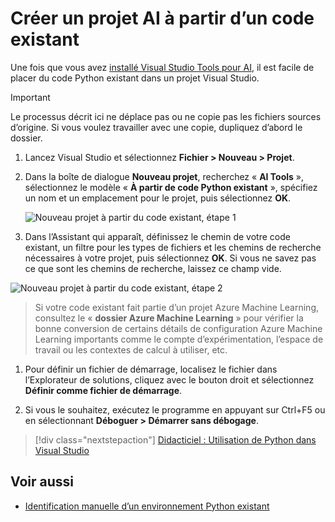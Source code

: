 ---
---
# <a name="create-an-ai-project-from-existing-code"></a>Créer un projet AI à partir d’un code existant

Une fois que vous avez [installé Visual Studio Tools pour AI](installation.md), il est facile de placer du code Python existant dans un projet Visual Studio.

> [!Important]
>
> Le processus décrit ici ne déplace pas ou ne copie pas les fichiers sources d’origine. Si vous voulez travailler avec une copie, dupliquez d’abord le dossier.

1. Lancez Visual Studio et sélectionnez **Fichier > Nouveau > Projet**.

1. Dans la boîte de dialogue **Nouveau projet**, recherchez « **AI Tools** », sélectionnez le modèle « **À partir de code Python existant** », spécifiez un nom et un emplacement pour le projet, puis sélectionnez **OK**.

    ![Nouveau projet à partir du code existant, étape 1](media\create-project-existing\new-ai-project.png)

1. Dans l’Assistant qui apparaît, définissez le chemin de votre code existant, un filtre pour les types de fichiers et les chemins de recherche nécessaires à votre projet, puis sélectionnez **OK**. Si vous ne savez pas ce que sont les chemins de recherche, laissez ce champ vide.

![Nouveau projet à partir du code existant, étape 2](media\create-project-existing\azurebatch-newproject.png)

> Si votre code existant fait partie d’un projet Azure Machine Learning, consultez le « **dossier Azure Machine Learning** » pour vérifier la bonne conversion de certains détails de configuration Azure Machine Learning importants comme le compte d’expérimentation, l’espace de travail ou les contextes de calcul à utiliser, etc.

1. Pour définir un fichier de démarrage, localisez le fichier dans l’Explorateur de solutions, cliquez avec le bouton droit et sélectionnez **Définir comme fichier de démarrage**.

1. Si vous le souhaitez, exécutez le programme en appuyant sur Ctrl+F5 ou en sélectionnant **Déboguer > Démarrer sans débogage**.

> [!div class="nextstepaction"]
> [Didacticiel : Utilisation de Python dans Visual Studio](../python/tutorial-working-with-python-in-visual-studio-step-00-installation.md)

## <a name="see-also"></a>Voir aussi

- [Identification manuelle d’un environnement Python existant](../python/managing-python-environments-in-visual-studio.md#manually-identifying-an-existing-environment)